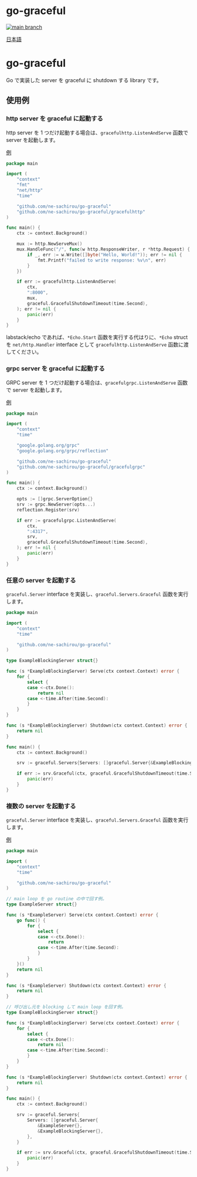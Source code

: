 # go-graceful

[![main branch](https://github.com/ne-sachirou/go-graceful/actions/workflows/on-push-main.yml/badge.svg)](https://github.com/ne-sachirou/go-graceful/actions/workflows/on-push-main.yml)

[日本語](#ja)

<h1 id="ja">go-graceful</h1>

Go で実装した server を graceful に shutdown する library です。

## 使用例

### http server を graceful に起動する

http server を 1 つだけ起動する場合は、`gracefulhttp.ListenAndServe` 函数で server を起動します。

[例](cmd/example-http/main.go)

```go
package main

import (
	"context"
	"fmt"
	"net/http"
	"time"

	"github.com/ne-sachirou/go-graceful"
	"github.com/ne-sachirou/go-graceful/gracefulhttp"
)

func main() {
	ctx := context.Background()

	mux := http.NewServeMux()
	mux.HandleFunc("/", func(w http.ResponseWriter, r *http.Request) {
		if _, err := w.Write([]byte("Hello, World!")); err != nil {
			fmt.Printf("failed to write response: %v\n", err)
		}
	})

	if err := gracefulhttp.ListenAndServe(
		ctx,
		":8000",
		mux,
		graceful.GracefulShutdownTimeout(time.Second),
	); err != nil {
		panic(err)
	}
}
```

labstack/echo であれば、`*Echo.Start` 函数を実行する代はりに、`*Echo` struct を `net/http.Handler` interface として `gracefulhttp.ListenAndServe` 函数に渡してください。

### grpc server を graceful に起動する

GRPC server を 1 つだけ起動する場合は、`gracefulgrpc.ListenAndServe` 函数で server を起動します。

[例](cmd/example-grpc/main.go)

```go
package main

import (
	"context"
	"time"

	"google.golang.org/grpc"
	"google.golang.org/grpc/reflection"

	"github.com/ne-sachirou/go-graceful"
	"github.com/ne-sachirou/go-graceful/gracefulgrpc"
)

func main() {
	ctx := context.Background()

	opts := []grpc.ServerOption{}
	srv := grpc.NewServer(opts...)
	reflection.Register(srv)

	if err := gracefulgrpc.ListenAndServe(
		ctx,
		":4317",
		srv,
		graceful.GracefulShutdownTimeout(time.Second),
	); err != nil {
		panic(err)
	}
}
```

### 任意の server を起動する

`graceful.Server` interface を実装し、`graceful.Servers.Graceful` 函数を実行します。

```go
package main

import (
	"context"
	"time"

	"github.com/ne-sachirou/go-graceful"
)

type ExampleBlockingServer struct{}

func (s *ExampleBlockingServer) Serve(ctx context.Context) error {
	for {
		select {
		case <-ctx.Done():
			return nil
		case <-time.After(time.Second):
		}
	}
}

func (s *ExampleBlockingServer) Shutdown(ctx context.Context) error {
	return nil
}

func main() {
	ctx := context.Background()

	srv := graceful.Servers{Servers: []graceful.Server{&ExampleBlockingServer{}}}

	if err := srv.Graceful(ctx, graceful.GracefulShutdownTimeout(time.Second)); err != nil {
		panic(err)
	}
}
```

### 複数の server を起動する

`graceful.Server` interface を実装し、`graceful.Servers.Graceful` 函数を実行します。

[例](cmd/example/main.go)

```go
package main

import (
	"context"
	"time"

	"github.com/ne-sachirou/go-graceful"
)

// main loop を go routine の中で回す例。
type ExampleServer struct{}

func (s *ExampleServer) Serve(ctx context.Context) error {
	go func() {
		for {
			select {
			case <-ctx.Done():
				return
			case <-time.After(time.Second):
			}
		}
	}()
	return nil
}

func (s *ExampleServer) Shutdown(ctx context.Context) error {
	return nil
}

// 呼び出し元を blocking して main loop を回す例。
type ExampleBlockingServer struct{}

func (s *ExampleBlockingServer) Serve(ctx context.Context) error {
	for {
		select {
		case <-ctx.Done():
			return nil
		case <-time.After(time.Second):
		}
	}
}

func (s *ExampleBlockingServer) Shutdown(ctx context.Context) error {
	return nil
}

func main() {
	ctx := context.Background()

	srv := graceful.Servers{
		Servers: []graceful.Server{
			&ExampleServer{},
			&ExampleBlockingServer{},
		},
	}

	if err := srv.Graceful(ctx, graceful.GracefulShutdownTimeout(time.Second)); err != nil {
		panic(err)
	}
}
```
